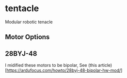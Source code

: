 # tentacle
Modular robotic tenacle


## Motor Options

## 28BYJ-48
I midified these motors to be bipolar, See (this article)[https://ardufocus.com/howto/28byj-48-bipolar-hw-mod/]
